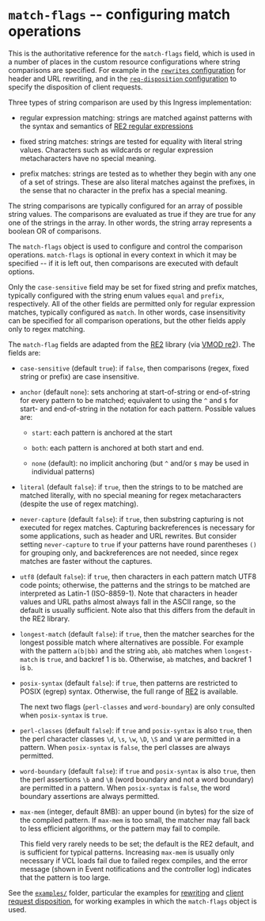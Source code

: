 # ``match-flags`` -- configuring match operations

This is the authoritative reference for the ``match-flags`` field,
which is used in a number of places in the custom resource
configurations where string comparisons are specified. For example in
the [``rewrites`` configuration](/docs/ref-varnish-cfg.md) for header
and URL rewriting, and in the [``req-disposition``
configuration](/docs/ref-req-disposition.md) to specify the
disposition of client requests.

Three types of string comparison are used by this Ingress
implementation:

* regular expression matching: strings are matched against patterns
  with the syntax and semantics of [RE2 regular
  expressions](https://github.com/google/re2/wiki/Syntax)

* fixed string matches: strings are tested for equality with literal
  string values. Characters such as wildcards or regular expression
  metacharacters have no special meaning.

* prefix matches: strings are tested as to whether they begin with any
  one of a set of strings. These are also literal matches against the
  prefixes, in the sense that no character in the prefix has a special
  meaning.

The string comparisons are typically configured for an array of
possible string values. The comparisons are evaluated as true if they
are true for any one of the strings in the array. In other words, the
string array represents a boolean OR of comparisons.

The ``match-flags`` object is used to configure and control the
comparison operations. ``match-flags`` is optional in every context in
which it may be specified -- if it is left out, then comparisons are
executed with default options.

Only the ``case-sensitive`` field may be set for fixed string and
prefix matches, typically configured with the string enum values
``equal`` and ``prefix``, respectively.  All of the other fields are
permitted only for regular expression matches, typically configured as
``match``. In other words, case insensitivity can be specified for all
comparison operations, but the other fields apply only to regex
matching.

The ``match-flag`` fields are adapted from the
[RE2](https://github.com/google/re2/) library (via [VMOD
re2](https://code.uplex.de/uplex-varnish/libvmod-re2)).  The fields
are:

* ``case-sensitive`` (default ``true``): if ``false``, then
  comparisons (regex, fixed string or prefix) are case insensitive.

* ``anchor`` (default ``none``): sets anchoring at start-of-string or
  end-of-string for every pattern to be matched; equivalent to using
  the ``^`` and ``$`` for start- and end-of-string in the notation for
  each pattern. Possible values are:

    * ``start``: each pattern is anchored at the start

    * ``both``: each pattern is anchored at both start and end.

    * ``none`` (default): no implicit anchoring (but ``^`` and/or
      ``$`` may be used in individual patterns)

* ``literal`` (default ``false``): if ``true``, then the strings to to
  be matched are matched literally, with no special meaning for regex
  metacharacters (despite the use of regex matching).

* ``never-capture`` (default ``false``): if ``true``, then substring
  capturing is not executed for regex matches. Capturing
  backreferences is necessary for some applications, such as header
  and URL rewrites.  But consider setting ``never-capture`` to
  ``true`` if your patterns have round parentheses ``()`` for grouping
  only, and backreferences are not needed, since regex matches are
  faster without the captures.

* ``utf8`` (default ``false``): if ``true``, then characters in each
  pattern match UTF8 code points; otherwise, the patterns and the
  strings to be matched are interpreted as Latin-1 (ISO-8859-1). Note
  that characters in header values and URL paths almost always fall in
  the ASCII range, so the default is usually sufficient. Note also that
  this differs from the default in the RE2 library.

* ``longest-match`` (default ``false``): if ``true``, then the matcher
  searches for the longest possible match where alternatives are
  possible. For example with the pattern ``a(b|bb)`` and the string
  ``abb``, ``abb`` matches when ``longest-match`` is ``true``, and
  backref 1 is ``bb``. Otherwise, ``ab`` matches, and backref 1 is
  ``b``.

* ``posix-syntax`` (default ``false``): if ``true``, then patterns are
  restricted to POSIX (egrep) syntax. Otherwise, the full range of
  [RE2](https://github.com/google/re2/wiki/Syntax) is available.

    The next two flags (``perl-classes`` and ``word-boundary``) are
    only consulted when ``posix-syntax`` is ``true``.

* ``perl-classes`` (default ``false``): if ``true`` and
  ``posix-syntax`` is also ``true``, then the perl character classes
  ``\d``, ``\s``, ``\w``, ``\D``, ``\S`` and ``\W`` are permitted in a
  pattern. When ``posix-syntax`` is ``false``, the perl classes are
  always permitted.

* ``word-boundary`` (default ``false``): if ``true`` and
  ``posix-syntax`` is also ``true``, then the perl assertions ``\b``
  and ``\B`` (word boundary and not a word boundary) are permitted in
  a pattern. When ``posix-syntax`` is ``false``, the word boundary
  assertions are always permitted.

* ``max-mem`` (integer, default 8MB): an upper bound (in bytes) for
  the size of the compiled pattern. If ``max-mem`` is too small, the
  matcher may fall back to less efficient algorithms, or the pattern
  may fail to compile.

    This field very rarely needs to be set; the default is the RE2
    default, and is sufficient for typical patterns. Increasing
    ``max-mem`` is usually only necessary if VCL loads fail due to
    failed regex compiles, and the error message (shown in Event
    notifications and the controller log) indicates that the pattern
    is too large.

See the [``examples/``](/examples/) folder, particular the examples
for [rewriting](/examples/rewrite) and [client request
disposition](/examples/req-disposition/), for working examples in
which the ``match-flags`` object is used.
